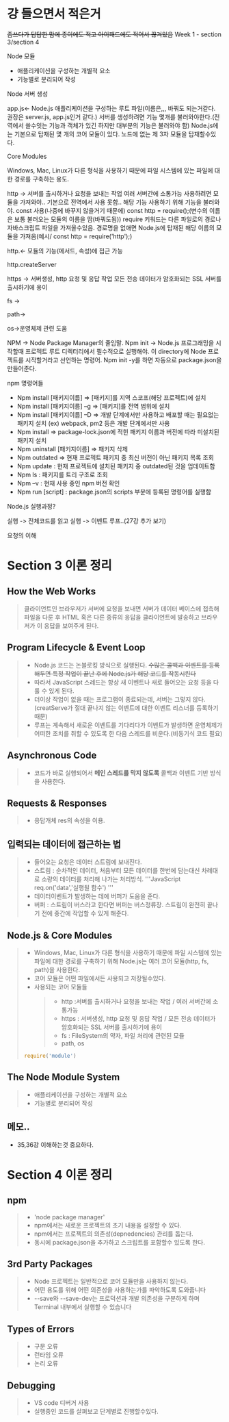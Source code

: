 # 걍 들으면서 적은거
~~좀쓰다가 답답한 맘에 종이에도 적고 아이패드에도 적어서 끊겨있음~~
Week 1 - section 3/section 4

Node 모듈
- 애플리케이션을 구성하는 개별적 요소
- 기능별로 분리되어 작성

Node 서버 생성

app.js<- Node.js 애플리케이션을 구성하는 루트 파일(이름은,,, 바꿔도 되는거같다. 권장은 server.js, app.js인거 같다.)
서버를 생성하려면 기능 몇개를 불러와야한다.(전역에서 쓸수잇는 기능과 객체가 있긴 하지만 대부분의 기능은 불러와야 함)
Node.js에는 기본으로 탑재된 몇 개의 코어 모듈이 있다.
노드에 없는 제 3자 모듈을 탑재할수있다.

Core Modules

Windows, Mac, Linux가 다른 형식을 사용하기 때문에 파일 시스템에 있는 파일에 대한 경로를 구축하는 용도.

http -> 서버를 출시하거나 요청을 보내는 작업
여러 서버간에 소통가능
사용하려면 모듈을 가져와야..
기본으로 전역에서 사용 못함.. 해당 기능 사용하기 위해 기능을 불러와야.
const 사용(나중에 바꾸지 않을거기 때문에)
const http = require();(변수의 이름은 보통 불러오는 모듈의 이름을 땀(바꿔도됨))
require 키워드는  다른 파일로의 경로나 자바스크립트 파일을 가져올수있음.
경로명을 없애면 Node.js에 탑재된 해당 이름의 모듈을 가져옴(예시/ const http = require('http');)

http.<- 모듈의 기능(메서드, 속성)에 접근 가능

http.createServer


https -> 서버생성, http 요청 및 응답 작업
모든 전송 데이터가 암호화되는 SSL 서버를 출시하기에 용이

fs -> 

path->

os->운영체제 관련 도움

NPM -> Node Package Manager의 줄임말.
Npm init -> Node.js 프로그래밍을 시작할때 프로젝트 루트 디렉터리에서 필수적으로 실행해야. 이 directory에 Node 프로젝트를 시작할거라고 선언하는 명령어.
Npm init -y를 하면 자동으로 package.json을 만들어준다.

npm 명령어들

- Npm install [패키지이름] => [패키지]를 지역 스코프(해당 프로젝트)에 설치
- Npm install [패키지이름] –g => [패키지]를 전역 범위에 설치
- Npm install [패키지이름] –D => 개발 단계에서만 사용하고 배포할 때는 필요없는 패키지 설치
(ex) webpack, pm2 등은 개발 단계에서만 사용
- Npm install => package-lock.json에 적힌 패키지 이름과 버전에 따라 미설치된 패키지 설치
- Npm uninstall [패키지이름] => 패키지 삭제
- Npm outdated => 현재 프로젝트 패키지 중 최신 버전이 아닌 패키지 목록 조회
- Npm update : 현재 프로젝트에 설치된 패키지 중 outdated된 것을 업데이트함
- Npm ls : 패키지를 트리 구조로 조회
- Npm –v : 현재 사용 중인 npm 버전 확인
- Npm run [script] : package.json의 scripts 부분에 등록된 명령어를 실행함

Node.js 실행과정?

실행
-> 전체코드를 읽고 실행
-> 이벤트 루프..(27강 추가 보기)

요청의 이해



# Section 3 이론 정리

## How the Web Works
> 클라이언트인 브라우저가 서버에 요청을 보내면 서버가 데이터 베이스에 접촉해 파일을 다룬 후 HTML 혹은 다른 종류의 응답을 클라이언트에 발송하고 브라우저가 이 응답을 보여주게 된다.

## Program Lifecycle & Event Loop
> - Node.js 코드는 논블로킹 방식으로 실행된다.
~~수많은 콜백과 이벤트를 등록해두면 특정 작업이 끝난 후에 Node.js가 해당 코드를 작동시킨다~~
> - 따라서 JavaScript 스레드는 항상 새 이벤트나 새로 들어오는 요청 등을 다룰 수 있게 된다.
> - 더이상 작업이 없을 때는 프로그램이 종료되는데, 서버는 그렇지 않다.(creatServe가 절대 끝나지 않는 이벤트에 대한 이벤트 리스너를 등록하기 때문)
> - 루프는 계속해서 새로운 이벤트를 기다리다가 이벤트가 발생하면 운영체제가 어떠한 조치를 취할 수 있도록 한 다음 스레드를 비운다.(비동기식 코드 필요)

## Asynchronous Code
> - 코드가 바로 실행되어서 __메인 스레드를 막지 않도록__ 콜백과 이벤트 기반 방식을 사용한다. 

## Requests & Responses
> - 응답개체 res의 속성을 이용. 

## 입력되는 데이터에 접근하는 법
> - 들어오는 요청은 데이터 스트림에 보내진다.
> - 스트림 : 순차적인 데이터, 처음부터 모든 데이터를 한번에 담는대신 차례대로 소량의 데이터를 처리해 나가는 처리방식.
> '''JavaScript
> req.on('data','실행될 함수')
> '''
> - 데이터이벤트가 발생하는 데에 버퍼가 도움을 준다.
> - 버퍼 : 스트림이 버스라고 한다면 버퍼는 버스정류장. 스트림이 완전히 끝나기 전에 중간에 작업할 수 있게 해준다.

## Node.js & Core Modules
> - Windows, Mac, Linux가 다른 형식을 사용하기 때문에 파일 시스템에 있는 파일에 대한 경로를 구축하기 위해 Node.js는 여러 코어 모듈(http, fs, path)을 사용한다.
> - 코어 모듈은 어떤 파일에서든 사용되고 저장될수있다.
> - 사용되는 코어 모듈들
>   > - http :서버를 출시하거나 요청을 보내는 작업 / 여러 서버간에 소통가능
>   > - https : 서버생성, http 요청 및 응답 작업 / 모든 전송 데이터가 암호화되는 SSL 서버를 출시하기에 용이
>   > - fs : FileSystem의 약자, 파일 처리에 관련된 모듈
>   > - path, os
> ```javascript
> require('module')
> ```

## The Node Module System
> - 애플리케이션을 구성하는 개별적 요소
> - 기능별로 분리되어 작성

## 메모..
- 35,36강 이해하는것 중요하다.

# Section 4 이론 정리
## npm
> - 'node package manager'
> - npm에서는 새로운 프로젝트의 초기 내용을 설정할 수 있다.
> - npm에서는 프로젝트의 의존성(depnedencies) 관리를 돕는다.
> - 동시에 package.json을 추가하고 스크립트를 포함할수 있도록 한다.

## 3rd Party Packages
> - Node 프로젝트는 일반적으로 코어 모듈만을 사용하지 않는다. 
> - 어떤 용도를 위해 어떤 의존성을 사용하는가를 파악하도록 도와줍니다
> - --save와 --save-dev는 프로덕션과 개발 의존성을 구분하게 하며 Terminal 내부에서 실행할 수 있습니다

## Types of Errors
> - 구문 오류
> - 런타임 오류
> - 논리 오류

## Debugging
> - VS code 디버거 사용
> - 실행중인 코드를 살펴보고 단계별로 진행할수있다.